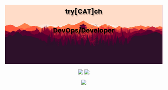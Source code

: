 
<p align="center">
 
</p align="center">
<img src="https://github.com/try-cat-ch/try-cat-ch/blob/main/banner.png" />
 
<br>

<p align = "center">
  <img  src = "https://github-readme-stats.vercel.app/api?username=try-cat-ch&show_icons=true&theme=radical&line_height=27">
  <img src = "https://github-readme-stats.vercel.app/api/top-langs/?username=try-cat-ch&hide=html,css,java,shaderlab,kotlin,hlsl&theme=radical">
</p>

<p align = "center">
 <img  src="https://github-readme-streak-stats.herokuapp.com/?user=try-cat-ch&show_icons=true&locale=en&layout=compact&theme=radical&line_height=0" />
</p> 

